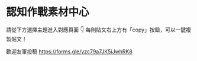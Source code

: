 # 認知作戰素材中心

請從下方選擇主題進入對應頁面 👇
每則貼文右上方有「copy」按鈕，可以一鍵複製貼文！

歡迎友軍投稿
https://forms.gle/yzc79a7JK5iJwhRK8
